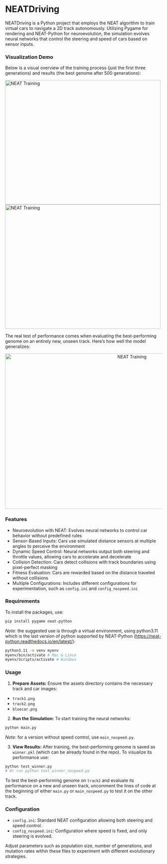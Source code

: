 # NEATDriving

NEATDriving is a Python project that employs the NEAT algorithm to train virtual cars to navigate a 2D track autonomously. Utilizing Pygame for rendering and NEAT-Python for neuroevolution, the simulation evolves neural networks that control the steering and speed of cars based on sensor inputs.

### Visualization Demo

Below is a visual overview of the training process (just the first three generations) and results (the best genome after 500 generations):

<img src="media/train.gif" alt="NEAT Training" width="500" height="400"> <img src="media/track1.gif" alt="NEAT Training" width="500" height="400">

The real test of performance comes when evaluating the best-performing genome on an entirely new, unseen track. Here’s how well the model generalizes:

<p align="center">
<img src="media/track2.gif" alt="NEAT Training" width="800" height="500">
</p>

### Features

- Neuroevolution with NEAT: Evolves neural networks to control car behavior without predefined rules
- Sensor-Based Inputs: Cars use simulated distance sensors at multiple angles to perceive the environment
- Dynamic Speed Control: Neural networks output both steering and throttle values, allowing cars to accelerate and decelerate
- Collision Detection: Cars detect collisions with track boundaries using pixel-perfect masking
- Fitness Evaluation: Cars are rewarded based on the distance traveled without collisions
- Multiple Configurations: Includes different configurations for experimentation, such as `config.ini` and `config_nospeed.ini`

### Requirements

To install the packages, use:
```bash
pip install pygame neat-python
```

*Note*: the suggested use is through a virtual environment, using python3.11 which is the last version of python supported by NEAT-Python (https://neat-python.readthedocs.io/en/latest/):
```bash
python3.11 -m venv myenv
myenv/bin/activate # Mac & Linux
myenv/Scripts/activate # Windows
```

### Usage

1. **Prepare Assets:**
Ensure the assets directory contains the necessary track and car images:
- `track1.png`
- `track2.png`
- `bluecar.png`

2. **Run the Simulation:**
To start training the neural networks:
```bash
python main.py
```

*Note*: for a version without speed control, use `main_nospeed.py`.

3. **View Results:**
After training, the best-performing genome is saved as `winner.pkl` (which can be already found in the repo). To visualize its performance use:
```bash
python test_winner.py
# Or run python test_winner_nospeed.py
```

To test the best-performing genome on `track2` and evaluate its performance on a new and unseen track, uncomment the lines of code at the beginning of either `main.py` or `main_nospeed.py` to test it on the other track.

### Configuration

- `config.ini`: Standard NEAT configuration allowing both steering and speed control.
- `config_nospeed.ini`: Configuration where speed is fixed, and only steering is evolved.

Adjust parameters such as population size, number of generations, and mutation rates within these files to experiment with different evolutionary strategies.
